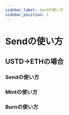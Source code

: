 ```yaml
---
sidebar_label: Sendの使い方
sidebar_position: 1
---
```


# Sendの使い方

## USTD→ETHの場合

### **Sendの使い方**

### **Mintの使い方**

### **Burnの使い方**